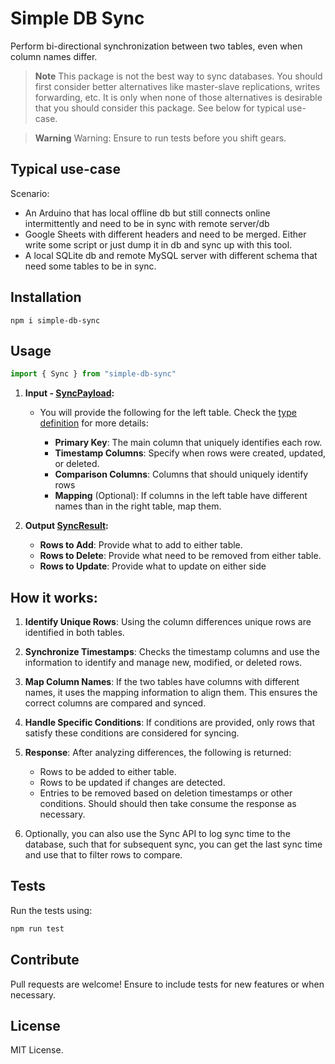 # Simple DB Sync

Perform bi-directional synchronization between two tables, even when column names differ.

> **Note**
> This package is not the best way to sync databases. You should first consider better alternatives like master-slave replications, writes forwarding, etc.
> It is only when none of those alternatives is desirable that you should consider this package. See below for typical use-case.

> **Warning**
> Warning: Ensure to run tests before you shift gears.

## Typical use-case

Scenario:

- An Arduino that has local offline db but still connects online intermittently and need to be in sync with remote server/db
- Google Sheets with different headers and need to be merged. Either write some script or just dump it in db and sync up with this tool.
- A local SQLite db and remote MySQL server with different schema that need some tables to be in sync.

## Installation

```shell
npm i simple-db-sync
```

## Usage

```javascript
import { Sync } from "simple-db-sync"
```

1. **Input - [SyncPayload](types.d.ts):**

   - You will provide the following for the left table. Check the [type definition](types.d.ts) for more details:

     - **Primary Key**: The main column that uniquely identifies each row.
     - **Timestamp Columns**: Specify when rows were created, updated, or deleted.
     - **Comparison Columns**: Columns that should uniquely identify rows
     - **Mapping** (Optional): If columns in the left table have different names than in the right table, map them.

2. **Output [SyncResult](types.d.ts):**
   - **Rows to Add**: Provide what to add to either table.
   - **Rows to Delete**: Provide what need to be removed from either table.
   - **Rows to Update**: Provide what to update on either side

## How it works:

1. **Identify Unique Rows**: Using the column differences unique rows are identified in both tables.

2. **Synchronize Timestamps**: Checks the timestamp columns and use the information to identify and manage new, modified, or deleted rows.

3. **Map Column Names**: If the two tables have columns with different names, it uses the mapping information to align them. This ensures the correct columns are compared and synced.

4. **Handle Specific Conditions**: If conditions are provided, only rows that satisfy these conditions are considered for syncing.

5. **Response**: After analyzing differences, the following is returned:

   - Rows to be added to either table.
   - Rows to be updated if changes are detected.
   - Entries to be removed based on deletion timestamps or other conditions. Should should then take consume the response as necessary.

6. Optionally, you can also use the Sync API to log sync time to the database, such that for subsequent sync, you can get the last sync time and use that to filter rows to compare.

## Tests

Run the tests using:

```bash
npm run test
```

## Contribute

Pull requests are welcome! Ensure to include tests for new features or when necessary.

## License

MIT License.
